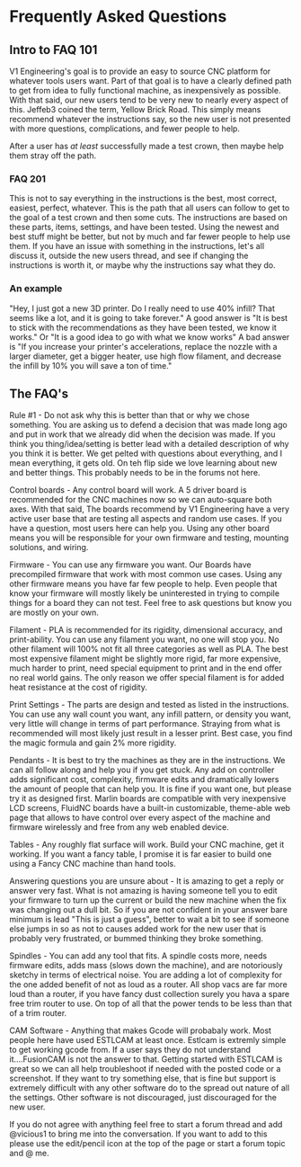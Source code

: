 # Frequently Asked Questions

## Intro to FAQ 101

V1 Engineering's goal is to provide an easy to source CNC platform for whatever tools users want. Part of that goal is to have a clearly defined path to get from idea to fully functional machine, as inexpensively as possible. With that said, our new users tend to be very new to nearly every aspect of this. Jeffeb3 coined the term, Yellow Brick Road. This simply means recommend whatever the instructions say, so the new user is not presented with more questions, complications, and fewer people to help.

After a user has *at least* successfully made a test crown, then maybe help them stray off the path.

### FAQ 201

This is not to say everything in the instructions is the best, most correct, easiest, perfect, whatever. This is the path that all users can follow to get to the goal of a test crown and then some cuts. The instructions are based on these parts, items, settings, and have been tested. Using the newest and best stuff might be better, but not by much and far fewer people to help use them. If you have an issue with something in the instructions, let's all discuss it, outside the new users thread, and see if changing the instructions is worth it, or maybe why the instructions say what they do.

### An example

"Hey, I just got a new 3D printer. Do I really need to use 40% infill? That seems like a lot, and it is going to take forever."
A good answer is "It is best to stick with the recommendations as they have been tested, we know it works." Or "It is a good idea to go with what we know works"
A bad answer is "If you increase your printer's accelerations, replace the nozzle with a larger diameter, get a bigger heater, use high flow filament, and decrease the infill by 10% you will save a ton of time."

## The FAQ's

Rule #1 - Do not ask why this is better than that or why we chose something. You are asking us to defend a decision that was made long ago and put in work that we already did when the decision was made. If you think you thing/idea/setting is better lead with a detailed description of why you think it is better. We get pelted with questions about everything, and I mean everything, it gets old. On teh flip side we love learning about new and better things. This probably needs to be in the forums not here.

Control boards - Any control board will work. A 5 driver board is recommended for the CNC machines now so we can auto-square both axes. With that said, The boards recommend by V1 Engineering have a very active user base that are testing all aspects and random use cases. If you have a question, most users here can help you. Using any other board means you will be responsible for your own firmware and testing, mounting solutions, and wiring.

Firmware - You can use any firmware you want. Our Boards have precompiled firmware that work with most common use cases. Using any other firmware means you have far few people to help. Even people that know your firmware will mostly likely be uninterested in trying to compile things for a board they can not test. Feel free to ask questions but know you are mostly on your own.

Filament - PLA is recommended for its rigidity, dimensional accuracy, and print-ability. You can use any filament you want, no one will stop you. No other filament will 100% not fit all three categories as well as PLA. The best most expensive filament might be slightly more rigid, far more expensive, much harder to print, need special equipment to print and in the end offer no real world gains. The only reason we offer special filament is for added heat resistance at the cost of rigidity.

Print Settings -  The parts are design and tested as listed in the instructions. You can use any wall count you want, any infill pattern, or density you want, very little will change in terms of part performance. Straying from what is recommended will most likely just result in a lesser print. Best case, you find the magic formula and gain 2% more rigidity.

Pendants - It is best to try the machines as they are in the instructions. We can all follow along and help you if you get stuck. Any add on controller adds significant cost, complexity, firmware edits and dramatically lowers the amount of people that can help you. It is fine if you want one, but please try it as designed first. Marlin boards are compatible with very inexpensive LCD screens, FluidNC boards have a built-in customizable, theme-able web page that allows to have control over every aspect of the machine and firmware wirelessly and free from any web enabled device.

Tables - Any roughly flat surface will work. Build your CNC machine, get it working. If you want a fancy table, I promise it is far easier to build one using a Fancy CNC machine than hand tools.

Answering questions you are unsure about - It is amazing to get a reply or answer very fast. What is not amazing is having someone tell you to edit your firmware to turn up the current or build the new machine when the fix was changing out a dull bit. So if you are not confident in your answer bare minimum is lead "This is just a guess", better to wait a bit to see if someone else jumps in so as not to causes added work for the new user that is probably very frustrated, or bummed thinking they broke something.

Spindles - You can add any tool that fits. A spindle costs more, needs firmware edits, adds mass (slows down the machine), and are notoriously sketchy in terms of electrical noise. You are adding a lot of complexity for the one added benefit of not as loud as a router. All shop vacs are far more loud than a router, if you have fancy dust collection surely you hava a spare free trim router to use. On top of all that the power tends to be less than that of a trim router.

CAM Software - Anything that makes Gcode will probabaly work. Most people here have used ESTLCAM at least once. Estlcam is extremly simple to get working gcode from. If a user says they do not understand it....FusionCAM is not the answer to that. Getting started with ESTLCAM is great so we can all help troubleshoot if needed with the posted code or a screenshot. If they want to try something else, that is fine but support is extremely difficult with any other software do to the spread out nature of all the settings. Other software is not discouraged, just discouraged for the new user.


If you do not agree with anything feel free to start a forum thread and add @vicious1 to bring me into the conversation. If you want to add to this please use the edit/pencil icon at the top of the page or start a forum topic and @ me.
